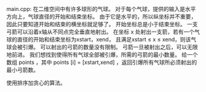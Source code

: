 main.cpp:
在二维空间中有许多球形的气球。
对于每个气球，提供的输入是水平方向上，气球直径的开始和结束坐标。
由于它是水平的，所以纵坐标并不重要，因此只要知道开始和结束的横坐标就足够了。
开始坐标总是小于结束坐标。
一支弓箭可以沿着x轴从不同点完全垂直地射出。
在坐标 x 处射出一支箭，若有一个气球的直径的开始和结束坐标为xstart，xend，
且满足xstart ≤ x ≤ xend，则该气球会被引爆。
可以射出的弓箭的数量没有限制。 
弓箭一旦被射出之后，可以无限地前进。
我们想找到使得所有气球全部被引爆，所需的弓箭的最小数量。
给一个数组 points ，其中 points [i] = [xstart,xend] ，返回引爆所有气球所必须射出的最小弓箭数。

使用排序加贪心的算法。

